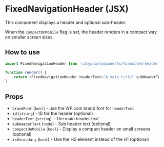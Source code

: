 # FixedNavigationHeader (JSX)

This component displays a header and optional sub-header.

When the `compactOnMobile` flag is set, the header renders in a compact way on smaller screen sizes.

## How to use

```js
import FixedNavigationHeader from 'calypso/components/formatted-header';

function render() {
	return <FixedNavigationHeader headerText="A main title" subHeaderText="A main title" />;
}
```

## Props

- `brandFont` (`bool`) - use the WP.com brand font for `headerText`
- `id` (`string`) - ID for the header (optional)
- `headerText` (`string`) - The main header text
- `subHeaderText` (`node`) - Sub header text (optional)
- `compactOnMobile` (`bool`) - Display a compact header on small screens (optional)
- `isSecondary` (`bool`) - Use the H2 element instead of the H1 (optional)
